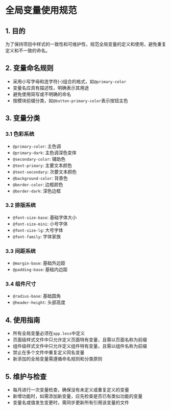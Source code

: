 # 全局变量使用规范

## 1. 目的
为了保持项目中样式的一致性和可维护性，规范全局变量的定义和使用，避免重复定义和不一致的命名。

## 2. 变量命名规则
- 采用小写字母和连字符(-)组合的格式，如`@primary-color`
- 变量名应具有描述性，明确表示其用途
- 避免使用简写或不明确的命名
- 按模块前缀分类，如`@button-primary-color`表示按钮主色

## 3. 变量分类
### 3.1 色彩系统
- `@primary-color`: 主色调
- `@primary-dark`: 主色调深色变体
- `@secondary-color`: 辅助色
- `@text-primary`: 主要文本颜色
- `@text-secondary`: 次要文本颜色
- `@background-color`: 背景色
- `@border-color`: 边框颜色
- `@border-dark`: 深色边框

### 3.2 排版系统
- `@font-size-base`: 基础字体大小
- `@font-size-mini`: 小号字体
- `@font-size-lg`: 大号字体
- `@font-family`: 字体家族

### 3.3 间距系统
- `@margin-base`: 基础外边距
- `@padding-base`: 基础内边距

### 3.4 组件尺寸
- `@radius-base`: 基础圆角
- `@header-height`: 头部高度

## 4. 使用指南
- 所有全局变量必须在`app.less`中定义
- 页面级样式文件中只允许定义页面特有变量，且需以页面名称为前缀
- 组件级样式文件中只允许定义组件特有变量，且需以组件名称为前缀
- 禁止在多个文件中重复定义同名变量
- 新添加的全局变量需遵循命名规则和分类原则

## 5. 维护与检查
- 每月进行一次变量检查，确保没有未定义或重复定义的变量
- 新增功能时，如需添加新变量，应先检查是否已有类似功能的变量
- 变量名或值发生变更时，需同步更新所有引用该变量的文件